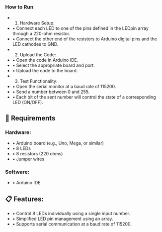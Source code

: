 ### How to Run
-	1.	Hardware Setup:
-	•	Connect each LED to one of the pins defined in the LEDpin array through a 220-ohm resistor.
-	•	Connect the other end of the resistors to Arduino digital pins and the LED cathodes to GND.
-	2.	Upload the Code:
-	•	Open the code in Arduino IDE.
-	•	Select the appropriate board and port.
-	•	Upload the code to the board.
-	3.	Test Functionality:
-	•	Open the serial monitor at a baud rate of 115200.
-	•	Send a number between 0 and 255.
-	•	Each bit of the sent number will control the state of a corresponding LED (ON/OFF).



## 🔧 Requirements

### Hardware:
  -	•	Arduino board (e.g., Uno, Mega, or similar)
  - •	8 LEDs
  -	•	8 resistors (220 ohms)
  -	•	Jumper wires
  
###  Software:
  -	•	Arduino IDE

## 📋 Features:
-	•	Control 8 LEDs individually using a single input number.
-	•	Simplified LED pin management using an array.
-	•	Supports serial communication at a baud rate of 115200.

